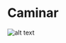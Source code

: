 # Caminar

![alt text](https://raw.githubusercontent.com/GabrielChagas1/Cursos/master/Sites/Caminar/screen.png)